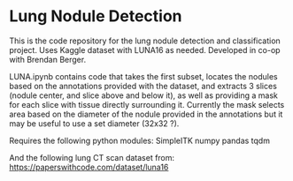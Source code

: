 # Lung Nodule Detection

This is the code repository for the lung nodule detection and classification project. Uses Kaggle dataset with LUNA16 as needed. Developed in co-op with Brendan Berger.



LUNA.ipynb contains code that takes the first subset, locates the nodules based on the annotations provided with the dataset, and extracts 3 slices (nodule center, and slice above and below it), as well as providing a mask for each slice with tissue directly surrounding it. Currently the mask selects area based on the diameter of the nodule provided in the annotations but it may be useful to use a set diameter (32x32 ?).



Requires the following python modules:
SimpleITK
numpy
pandas
tqdm



And the following lung CT scan dataset from:
https://paperswithcode.com/dataset/luna16
